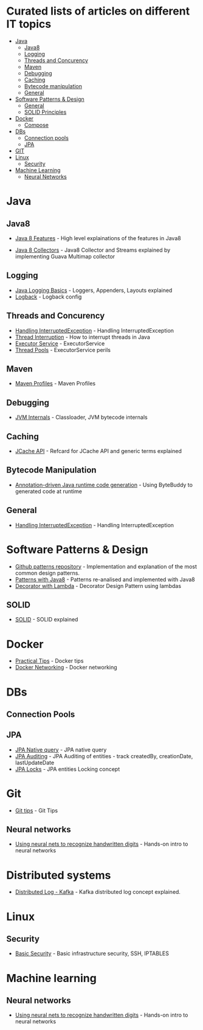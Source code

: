 # Curated lists of articles on different IT topics

- [Java](#java)
    - [Java8](#java8)
    - [Logging](#logging)
    - [Threads and Concurency](#threads-and-concurency)
    - [Maven](#maven)
    - [Debugging](#debugging)
    - [Caching](#caching)
    - [Bytecode manipulation](#bytecode-manipulation)
    - [General](#general)
- [Software Patterns & Design](#patterns)    
    - [General](#general)
    - [SOLID Principles](#solid)
- [Docker](#docker)
    - [Compose](#compose)
- [DBs](#database)
    - [Connection pools](#ancients)
    - [JPA](#jpa)
- [GIT](#git)
- [Linux](#linux)
    - [Security](#security)
- [Machine Learning](#machine-learning)
    - [Neural Networks](#neural-networks)
    
    
# Java    

## Java8

* [Java 8 Features](http://winterbe.com/posts/2014/03/16/java-8-tutorial/) - High level explainations of the features in Java8
  
* [Java 8 Collectors](http://codingjunkie.net/guava-and-java8-collectors/) - Java8 Collector and Streams explained by implementing Guava Multimap collector

## Logging
 * [Java Logging Basics](https://www.loggly.com/ultimate-guide/java-logging-basics/) - Loggers, Appenders, Layouts explained
 * [Logback](https://dzone.com/articles/logback-configuration-using-xml) - Logback config


## Threads and Concurency
* [Handling InterruptedException](http://www.ibm.com/developerworks/library/j-jtp05236/) - Handling InterruptedException
* [Thread Interruption](https://dzone.com/articles/understanding-thread-interruption-in-java) - How to interrupt threads in Java  
* [Executor Service](http://www.baeldung.com/java-executor-service-tutorial) - ExecutorService
* [Thread Pools](http://jvns.ca/blog/2016/03/27/thread-pools-how-do-i-use-them/) - ExecutorService perils

## Maven
 * [Maven Profiles](http://www.petrikainulainen.net/programming/tips-and-tricks/creating-profile-specific-configuration-files-with-maven/) - Maven Profiles


## Debugging
 * [JVM Internals](http://www.cubrid.org/blog/dev-platform/understanding-jvm-internals/) - Classloader, JVM bytecode internals   

## Caching
 * [JCache API](https://dzone.com/refcardz/java-caching) - Refcard for JCache API and generic terms explained

## Bytecode Manipulation

* [Annotation-driven Java runtime code generation](http://zeroturnaround.com/rebellabs/how-my-new-friend-byte-buddy-enables-annotation-driven-java-runtime-code-generation) - Using ByteBuddy to generated code at runtime


## General
 * [Handling InterruptedException](http://www.ibm.com/developerworks/library/j-jtp05236/) - Handling InterruptedException

# Software Patterns & Design
* [Github patterns repository](https://github.com/iluwatar/java-design-patterns) - Implementation and explanation of the most common design patterns.
* [Patterns with Java8](https://www.youtube.com/watch?v=-k2X7guaArU) - Patterns re-analised and implemented with Java8
* [Decorator with Lambda](http://www.javaadvent.com/2015/12/decorator-design-pattern-using-lambdas.html) - Decorator Design Pattern using lambdas

## SOLID
* [SOLID](https://dzone.com/articles/the-solid-principles-in-real-life) - SOLID explained


# Docker
* [Practical Tips](http://www.smartjava.org/content/10-practical-docker-tips-day-day-docker-usage) - Docker tips
* [Docker Networking](https://docs.docker.com/engine/userguide/networking/dockernetworks/) - Docker networking

# DBs

## Connection Pools


## JPA
* [JPA Native query](http://www.thoughts-on-java.org/jpa-native-queries/) - JPA native query
* [JPA Auditing](http://www.baeldung.com/database-auditing-jpa) - JPA Auditing of entities - track createdBy, creationDate, lastUpdateDate
* [JPA Locks](http://vladmihalcea.com/2015/01/12/a-beginners-guide-to-java-persistence-locking/) - JPA entities Locking concept 

# Git

* [Git tips](http://www.alexkras.com/19-git-tips-for-everyday-use/) - Git Tips

## Neural networks
* [Using neural nets to recognize handwritten digits](http://neuralnetworksanddeeplearning.com/chap1.html) - Hands-on intro to neural networks

# Distributed systems 
* [Distributed Log - Kafka](https://engineering.linkedin.com/distributed-systems/log-what-every-software-engineer-should-know-about-real-time-datas-unifying) - Kafka distributed log concept explained.

# Linux

## Security
* [Basic Security](http://blog.mailgun.com/security-guide-basic-infrastructure-security/) - Basic infrastructure security, SSH, IPTABLES

# Machine learning

## Neural networks
* [Using neural nets to recognize handwritten digits](http://neuralnetworksanddeeplearning.com/chap1.html) - Hands-on intro to neural networks
